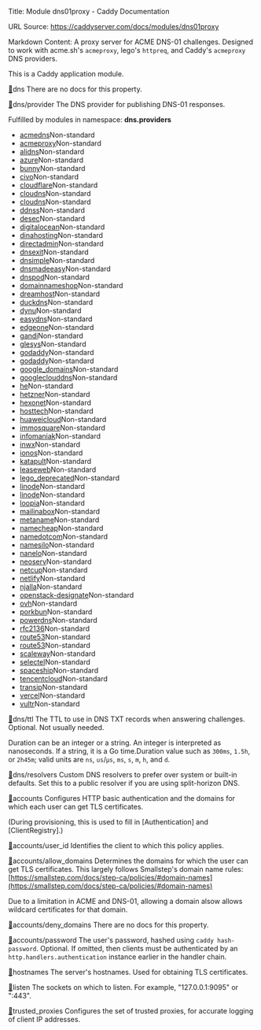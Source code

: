 Title: Module dns01proxy - Caddy Documentation

URL Source: https://caddyserver.com/docs/modules/dns01proxy

Markdown Content:
A proxy server for ACME DNS-01 challenges. Designed to work with acme.sh's `acmeproxy`, lego's `httpreq`, and Caddy's `acmeproxy` DNS providers.

This is a Caddy application module.

[🔗](https://caddyserver.com/docs/modules/dns01proxy#dns)dns
There are no docs for this property.

[🔗](https://caddyserver.com/docs/modules/dns01proxy#dns/provider)dns/provider
The DNS provider for publishing DNS-01 responses.

Fulfilled by modules in namespace: **dns.providers**

*   [acmedns](https://caddyserver.com/docs/modules/dns.providers.acmedns)Non-standard
*   [acmeproxy](https://caddyserver.com/docs/modules/dns.providers.acmeproxy)Non-standard
*   [alidns](https://caddyserver.com/docs/modules/dns.providers.alidns)Non-standard
*   [azure](https://caddyserver.com/docs/modules/dns.providers.azure)Non-standard
*   [bunny](https://caddyserver.com/docs/modules/dns.providers.bunny)Non-standard
*   [civo](https://caddyserver.com/docs/modules/dns.providers.civo)Non-standard
*   [cloudflare](https://caddyserver.com/docs/modules/dns.providers.cloudflare)Non-standard
*   [cloudns](https://caddyserver.com/docs/modules/dns.providers.cloudns)Non-standard
*   [cloudns](https://caddyserver.com/docs/modules/dns.providers.cloudns)Non-standard
*   [ddnss](https://caddyserver.com/docs/modules/dns.providers.ddnss)Non-standard
*   [desec](https://caddyserver.com/docs/modules/dns.providers.desec)Non-standard
*   [digitalocean](https://caddyserver.com/docs/modules/dns.providers.digitalocean)Non-standard
*   [dinahosting](https://caddyserver.com/docs/modules/dns.providers.dinahosting)Non-standard
*   [directadmin](https://caddyserver.com/docs/modules/dns.providers.directadmin)Non-standard
*   [dnsexit](https://caddyserver.com/docs/modules/dns.providers.dnsexit)Non-standard
*   [dnsimple](https://caddyserver.com/docs/modules/dns.providers.dnsimple)Non-standard
*   [dnsmadeeasy](https://caddyserver.com/docs/modules/dns.providers.dnsmadeeasy)Non-standard
*   [dnspod](https://caddyserver.com/docs/modules/dns.providers.dnspod)Non-standard
*   [domainnameshop](https://caddyserver.com/docs/modules/dns.providers.domainnameshop)Non-standard
*   [dreamhost](https://caddyserver.com/docs/modules/dns.providers.dreamhost)Non-standard
*   [duckdns](https://caddyserver.com/docs/modules/dns.providers.duckdns)Non-standard
*   [dynu](https://caddyserver.com/docs/modules/dns.providers.dynu)Non-standard
*   [easydns](https://caddyserver.com/docs/modules/dns.providers.easydns)Non-standard
*   [edgeone](https://caddyserver.com/docs/modules/dns.providers.edgeone)Non-standard
*   [gandi](https://caddyserver.com/docs/modules/dns.providers.gandi)Non-standard
*   [glesys](https://caddyserver.com/docs/modules/dns.providers.glesys)Non-standard
*   [godaddy](https://caddyserver.com/docs/modules/dns.providers.godaddy)Non-standard
*   [godaddy](https://caddyserver.com/docs/modules/dns.providers.godaddy)Non-standard
*   [google_domains](https://caddyserver.com/docs/modules/dns.providers.google_domains)Non-standard
*   [googleclouddns](https://caddyserver.com/docs/modules/dns.providers.googleclouddns)Non-standard
*   [he](https://caddyserver.com/docs/modules/dns.providers.he)Non-standard
*   [hetzner](https://caddyserver.com/docs/modules/dns.providers.hetzner)Non-standard
*   [hexonet](https://caddyserver.com/docs/modules/dns.providers.hexonet)Non-standard
*   [hosttech](https://caddyserver.com/docs/modules/dns.providers.hosttech)Non-standard
*   [huaweicloud](https://caddyserver.com/docs/modules/dns.providers.huaweicloud)Non-standard
*   [immosquare](https://caddyserver.com/docs/modules/dns.providers.immosquare)Non-standard
*   [infomaniak](https://caddyserver.com/docs/modules/dns.providers.infomaniak)Non-standard
*   [inwx](https://caddyserver.com/docs/modules/dns.providers.inwx)Non-standard
*   [ionos](https://caddyserver.com/docs/modules/dns.providers.ionos)Non-standard
*   [katapult](https://caddyserver.com/docs/modules/dns.providers.katapult)Non-standard
*   [leaseweb](https://caddyserver.com/docs/modules/dns.providers.leaseweb)Non-standard
*   [lego_deprecated](https://caddyserver.com/docs/modules/dns.providers.lego_deprecated)Non-standard
*   [linode](https://caddyserver.com/docs/modules/dns.providers.linode)Non-standard
*   [linode](https://caddyserver.com/docs/modules/dns.providers.linode)Non-standard
*   [loopia](https://caddyserver.com/docs/modules/dns.providers.loopia)Non-standard
*   [mailinabox](https://caddyserver.com/docs/modules/dns.providers.mailinabox)Non-standard
*   [metaname](https://caddyserver.com/docs/modules/dns.providers.metaname)Non-standard
*   [namecheap](https://caddyserver.com/docs/modules/dns.providers.namecheap)Non-standard
*   [namedotcom](https://caddyserver.com/docs/modules/dns.providers.namedotcom)Non-standard
*   [namesilo](https://caddyserver.com/docs/modules/dns.providers.namesilo)Non-standard
*   [nanelo](https://caddyserver.com/docs/modules/dns.providers.nanelo)Non-standard
*   [neoserv](https://caddyserver.com/docs/modules/dns.providers.neoserv)Non-standard
*   [netcup](https://caddyserver.com/docs/modules/dns.providers.netcup)Non-standard
*   [netlify](https://caddyserver.com/docs/modules/dns.providers.netlify)Non-standard
*   [njalla](https://caddyserver.com/docs/modules/dns.providers.njalla)Non-standard
*   [openstack-designate](https://caddyserver.com/docs/modules/dns.providers.openstack-designate)Non-standard
*   [ovh](https://caddyserver.com/docs/modules/dns.providers.ovh)Non-standard
*   [porkbun](https://caddyserver.com/docs/modules/dns.providers.porkbun)Non-standard
*   [powerdns](https://caddyserver.com/docs/modules/dns.providers.powerdns)Non-standard
*   [rfc2136](https://caddyserver.com/docs/modules/dns.providers.rfc2136)Non-standard
*   [route53](https://caddyserver.com/docs/modules/dns.providers.route53)Non-standard
*   [route53](https://caddyserver.com/docs/modules/dns.providers.route53)Non-standard
*   [scaleway](https://caddyserver.com/docs/modules/dns.providers.scaleway)Non-standard
*   [selectel](https://caddyserver.com/docs/modules/dns.providers.selectel)Non-standard
*   [spaceship](https://caddyserver.com/docs/modules/dns.providers.spaceship)Non-standard
*   [tencentcloud](https://caddyserver.com/docs/modules/dns.providers.tencentcloud)Non-standard
*   [transip](https://caddyserver.com/docs/modules/dns.providers.transip)Non-standard
*   [vercel](https://caddyserver.com/docs/modules/dns.providers.vercel)Non-standard
*   [vultr](https://caddyserver.com/docs/modules/dns.providers.vultr)Non-standard

[🔗](https://caddyserver.com/docs/modules/dns01proxy#dns/ttl)dns/ttl
The TTL to use in DNS TXT records when answering challenges. Optional. Not usually needed.

Duration can be an integer or a string. An integer is interpreted as nanoseconds. If a string, it is a Go time.Duration value such as `300ms`, `1.5h`, or `2h45m`; valid units are `ns`, `us`/`µs`, `ms`, `s`, `m`, `h`, and `d`.

[🔗](https://caddyserver.com/docs/modules/dns01proxy#dns/resolvers)dns/resolvers
Custom DNS resolvers to prefer over system or built-in defaults. Set this to a public resolver if you are using split-horizon DNS.

[🔗](https://caddyserver.com/docs/modules/dns01proxy#accounts)accounts
Configures HTTP basic authentication and the domains for which each user can get TLS certificates.

(During provisioning, this is used to fill in [Authentication] and [ClientRegistry].)

[🔗](https://caddyserver.com/docs/modules/dns01proxy#accounts/user_id)accounts/user_id
Identifies the client to which this policy applies.

[🔗](https://caddyserver.com/docs/modules/dns01proxy#accounts/allow_domains)accounts/allow_domains
Determines the domains for which the user can get TLS certificates. This largely follows Smallstep's domain name rules: [https://smallstep.com/docs/step-ca/policies/#domain-names](https://smallstep.com/docs/step-ca/policies/#domain-names)

Due to a limitation in ACME and DNS-01, allowing a domain alsow allows wildcard certificates for that domain.

[🔗](https://caddyserver.com/docs/modules/dns01proxy#accounts/deny_domains)accounts/deny_domains
There are no docs for this property.

[🔗](https://caddyserver.com/docs/modules/dns01proxy#accounts/password)accounts/password
The user's password, hashed using `caddy hash-password`. Optional. If omitted, then clients must be authenticated by an `http.handlers.authentication` instance earlier in the handler chain.

[🔗](https://caddyserver.com/docs/modules/dns01proxy#hostnames)hostnames
The server's hostnames. Used for obtaining TLS certificates.

[🔗](https://caddyserver.com/docs/modules/dns01proxy#listen)listen
The sockets on which to listen. For example, "127.0.0.1:9095" or ":443".

[🔗](https://caddyserver.com/docs/modules/dns01proxy#trusted_proxies)trusted_proxies
Configures the set of trusted proxies, for accurate logging of client IP addresses.
